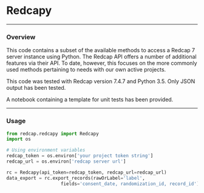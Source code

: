 # Redcapy

----
### Overview

This code contains a subset of the available methods to access a Redcap 7 server instance using Python.  The Redcap API offers a number of additional features via their API.  To date, however, this focuses on the more commonly used methods pertaining to needs with our own active projects.

This code was tested with Redcap version 7.4.7 and Python 3.5.  Only JSON output has been tested.

A notebook containing a template for unit tests has been provided.

----
### Usage
```python
from redcap.redcapy import Redcapy
import os

# Using environment variables
redcap_token = os.environ['your project token string']
redcap_url = os.environ['redcap server url']

rc = Redcapy(api_token=redcap_token, redcap_url=redcap_url)
data_export = rc.export_records(rawOrLabel='label',
                    fields='consent_date, randomization_id, record_id')```
```



